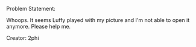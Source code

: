 Problem Statement:

Whoops. It seems Luffy played with my picture and I'm not able to open it anymore. Please help me.

Creator: 2phi
